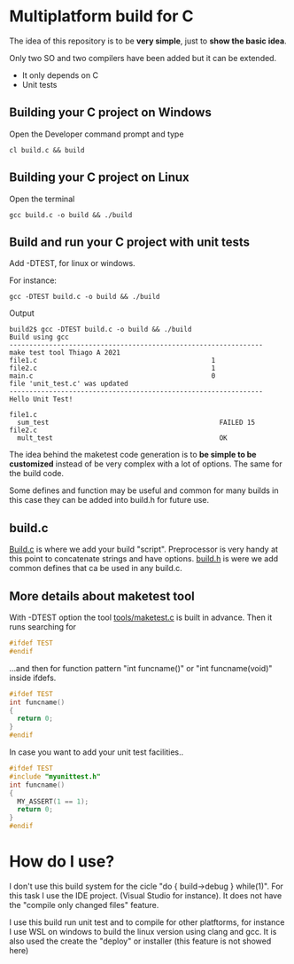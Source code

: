 # Multiplatform build for C

The idea of this repository is to be **very simple**, just to **show the basic idea**.

Only two SO and two compilers have been added but it can be extended.

- It only depends on C
- Unit tests

## Building your C project on Windows

Open the Developer command prompt and type
```
cl build.c && build
```
## Building your C project on Linux

Open the terminal
```
gcc build.c -o build && ./build
```

## Build and run your C project with unit tests
Add -DTEST, for linux or windows.

For instance:

```
gcc -DTEST build.c -o build && ./build
```

Output

```
build2$ gcc -DTEST build.c -o build && ./build
Build using gcc
----------------------------------------------------------------
make test tool Thiago A 2021
file1.c                                            1
file2.c                                            1
main.c                                             0
file 'unit_test.c' was updated
----------------------------------------------------------------
Hello Unit Test!

file1.c
  sum_test                                           FAILED 15
file2.c
  mult_test                                          OK
```

The idea behind the maketest code generation is to **be simple to be customized**
instead of be very complex with a lot of options. The same for the build code.

Some defines and function may be useful and common for many builds in this case
they can be added into build.h for future use.

## build.c
[Build.c](build.c) is where we add your build "script". Preprocessor is very handy at this point
to concatenate strings and have options. [build.h](build.h) is were we add common defines that ca
be used in any build.c.


## More details about maketest tool

With -DTEST option the tool [tools/maketest.c](tools/maketest.c) is built in advance. Then it runs searching for 

```cpp
#ifdef TEST
#endif
```
 ...and then for function pattern "int funcname()" or "int funcname(void)" inside ifdefs.
 
```cpp
#ifdef TEST
int funcname()
{
  return 0;
}
#endif
```

In case you want to add your unit test facilities..

```cpp
#ifdef TEST
#include "myunittest.h"
int funcname()
{
  MY_ASSERT(1 == 1);
  return 0;
}
#endif
```

# How do I use?

I don't use this build system for the cicle "do { build->debug } while(1)". For this
task I use the IDE project. (Visual Studio for instance). It does not have the 
"compile only changed files" feature.

I use this build run unit test and to compile for other platftorms, for instance I use 
WSL on windows to build the linux version using clang and gcc. It is also used the create
the "deploy" or installer (this feature is not showed here)


